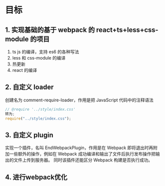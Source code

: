 # 目标

## 1. 实现基础的基于 webpack 的 react+ts+less+css-module 的项目

1. ts js 的编译，支持 es6 的各种写法
2. less 和 css-module 的编译
3. 热更新
4. react 的编译

## 2. 自定义 loader

创建名为 comment-require-loader，作用是把 JavaScript 代码中的注释语法

```js
// @require '../style/index.css'
转为;
require("../style/index.css");
```

## 3. 自定义 plugin

实现一个插件，名叫 EndWebpackPlugin，作用是在 Webpack 即将退出时再附加一些额外的操作，例如在 Webpack 成功编译和输出了文件后执行发布操作把输出的文件上传到服务器。 同时该插件还能区分 Webpack 构建是否执行成功。

## 4. 进行webpack优化
